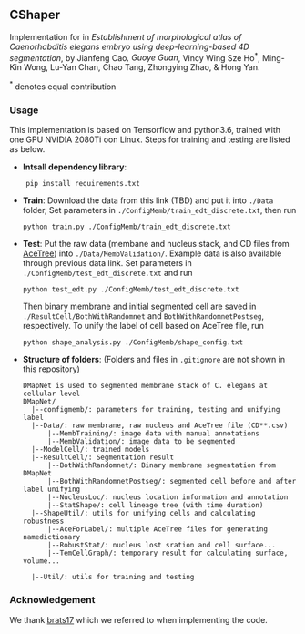 ## CShaper

Implementation for in *Establishment of morphological atlas of Caenorhabditis elegans embryo using deep-learning-based 4D
 segmentation*, by Jianfeng Cao<sup>*</sup>, Guoye Guan<sup>*</sup>, Vincy Wing Sze Ho<sup>*</sup>, Ming-Kin Wong, Lu-Yan Chan, Chao Tang, Zhongying Zhao, & Hong Yan.

<sup>*</sup> denotes equal contribution

### Usage
This implementation is based on Tensorflow and python3.6, trained with one GPU NVIDIA 2080Ti oon Linux. Steps for training
and testing are listed as below.
* **Intsall dependency library**:
```buildoutcfg
    pip install requirements.txt
```
* **Train**: Download the data from this link (TBD) and put it into `./Data` folder, Set parameters
in `./ConfigMemb/train_edt_discrete.txt`, then run
    ```buildoutcfg
    python train.py ./ConfigMemb/train_edt_discrete.txt
    ```
* **Test**: Put the raw data (membane and nucleus stack, and CD files from [AceTree](https://www.ncbi.nlm.nih.gov/pmc/articles/PMC1501046/))
into `./Data/MembValidation/`. Example data is also available through previous data link. Set parameters in 
`./ConfigMemb/test_edt_discrete.txt` and run
    ```buildoutcfg
    python test_edt.py ./ConfigMemb/test_edt_discrete.txt
    ```
    Then binary membrane and initial segmented cell are saved in `./ResultCell/BothWithRandomnet` and
    `BothWithRandomnetPostseg`, respectively. To unify the label of cell based on AceTree file,
    run 
    ```buildoutcfg
    python shape_analysis.py ./ConfigMemb/shape_config.txt
    ```
* **Structure of folders**: (Folders and files in `.gitignore` are not shown in this repository)
    ```buildoutcfg
    DMapNet is used to segmented membrane stack of C. elegans at cellular level
    DMapNet/
      |--configmemb/: parameters for training, testing and unifying label
      |--Data/: raw membrane, raw nucleus and AceTree file (CD**.csv)
          |--MembTraining/: image data with manual annotations
          |--MembValidation/: image data to be segmented
      |--ModelCell/: trained models 
      |--ResultCell/: Segmentation result
          |--BothWithRandomnet/: Binary membrane segmentation from DMapNet
          |--BothWithRandomnetPostseg/: segmented cell before and after label unifying
          |--NucleusLoc/: nucleus location information and annotation
          |--StatShape/: cell lineage tree (with time duration)
      |--ShapeUtil/: utils for unifying cells and calculating robustness
          |--AceForLabel/: multiple AceTree files for generating namedictionary
          |--RobustStat/: nucleus lost sration and cell surface...
          |--TemCellGraph/: temporary result for calculating surface, volume...
        
      |--Util/: utils for training and testing
    ```
### Acknowledgement
We thank [brats17](https://github.com/taigw/brats17) which we referred to when implementing the code.
